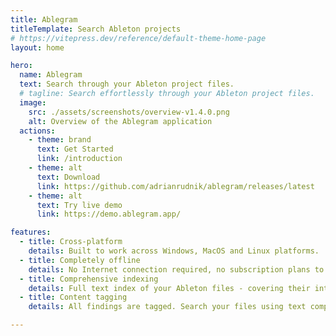 ```yaml
---
title: Ablegram
titleTemplate: Search Ableton projects
# https://vitepress.dev/reference/default-theme-home-page
layout: home

hero:
  name: Ablegram
  text: Search through your Ableton project files.
  # tagline: Search effortlessly through your Ableton project files.
  image:
    src: ./assets/screenshots/overview-v1.4.0.png
    alt: Overview of the Ablegram application
  actions:
    - theme: brand
      text: Get Started
      link: /introduction
    - theme: alt
      text: Download
      link: https://github.com/adrianrudnik/ablegram/releases/latest
    - theme: alt
      text: Try live demo
      link: https://demo.ablegram.app/

features:
  - title: Cross-platform
    details: Built to work across Windows, MacOS and Linux platforms.
  - title: Completely offline
    details: No Internet connection required, no subscription plans to worry about. 
  - title: Comprehensive indexing
    details: Full text index of your Ableton files - covering their internal structure.
  - title: Content tagging
    details: All findings are tagged. Search your files using text components or tags. 

---
```

